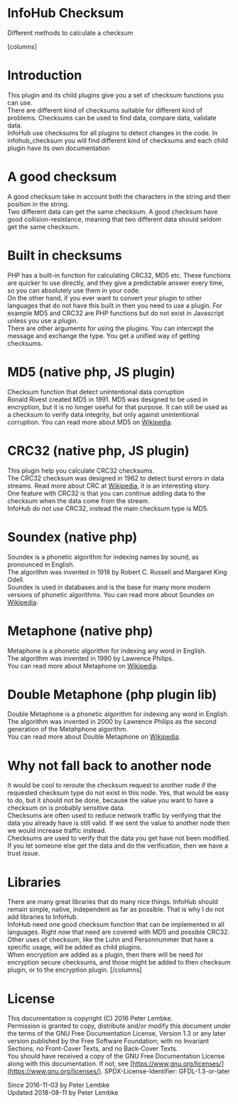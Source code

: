 # InfoHub Checksum

Different methods to calculate a checksum

[columns]

# Introduction

This plugin and its child plugins give you a set of checksum functions you can use.  
There are different kind of checksums suitable for different kind of problems. Checksums can be used to find data,
compare data, validate data.  
InfoHub use checksums for all plugins to detect changes in the code. In infohub_checksum you will find different kind of
checksums and each child plugin have its own documentation

# A good checksum

A good checksum take in account both the characters in the string and their position in the string.  
Two different data can get the same checksum. A good checksum have good collision-resistance, meaning that two different
data should seldom get the same checksum.

# Built in checksums

PHP has a built-in function for calculating CRC32, MD5 etc. These functions are quicker to use directly, and they give a
predictable answer every time, so you can absolutely use them in your code.  
On the other hand, if you ever want to convert your plugin to other languages that do not have this built in then you
need to use a plugin. For example MD5 and CRC32 are PHP functions but do not exist in Javascript unless you use a
plugin.  
There are other arguments for using the plugins. You can intercept the message and exchange the type. You get a unified
way of getting checksums.

# MD5 (native php, JS plugin)

Checksum function that detect unintentional data corruption  
Ronald Rivest created MD5 in 1991. MD5 was designed to be used in encryption, but it is no longer useful for that
purpose. It can still be used as a checksum to verify data integrity, but only against unintentional corruption. You
can read more about MD5 on <a href="https://en.wikipedia.org/wiki/MD5" target="_blank">Wikipedia</a>.

# CRC32 (native php, JS plugin)

This plugin help you calculate CRC32 checksums.  
The CRC32 checksum was designed in 1962 to detect burst errors in data streams. Read more about CRC
at <a href="https://en.wikipedia.org/wiki/Cyclic_redundancy_check" target="_blank">Wikipedia</a>, it is an interesting
story.  
One feature with CRC32 is that you can continue adding data to the checksum when the data come from the stream.  
InfoHub do not use CRC32, instead the main checksum type is MD5.

# Soundex (native php)

Soundex is a phonetic algorithm for indexing names by sound, as pronounced in English.  
The algorithm was invented in 1918 by Robert C. Russell and Margaret King Odell.  
Soundex is used in databases and is the base for many more modern versions of phonetic algorithms. You can read more
about Soundex on <a href="https://en.wikipedia.org/wiki/Soundex" target="_blank">Wikipedia</a>.

# Metaphone (native php)

Metaphone is a phonetic algorithm for indexing any word in English.  
The algorithm was invented in 1990 by Lawrence Philips.  
You can read more about Metaphone on <a href="https://en.wikipedia.org/wiki/Metaphone" target="_blank">Wikipedia</a>.

# Double Metaphone (php plugin lib)

Double Metaphone is a phonetic algorithm for indexing any word in English.  
The algorithm was invented in 2000 by Lawrence Philips as the second generation of the Metahphone algorithm.  
You can read more about Double Metaphone on <a href="https://en.wikipedia.org/wiki/Metaphone" target="_blank">
Wikipedia</a>.

# Why not fall back to another node

It would be cool to reroute the checksum request to another node if the requested checksum type do not exist in this
node. Yes, that would be easy to do, but it should not be done, because the value you want to have a checksum on is
probably sensitive data.  
Checksums are often used to reduce network traffic by verifying that the data you already have is still valid. If we
sent the value to another node then we would increase traffic instead.  
Checksums are used to verify that the data you get have not been modified. If you let someone else get the data and do
the verification, then we have a trust issue.

# Libraries

There are many great libraries that do many nice things. InfoHub should remain simple, native, independent as far as
possible. That is why I do not add libraries to InfoHub.  
InfoHub need one good checksum function that can be implemented in all languages. Right now that need are covered with
MD5 and possible CRC32.  
Other uses of checksum, like the Luhn and Personnummer that have a specific usage, will be added as child plugins.  
When encryption are added as a plugin, then there will be need for encryption secure checksums, and those might be added
to then checksum plugin, or to the encryption plugin.
[/columns]

# License

This documentation is copyright (C) 2016 Peter Lembke.  
Permission is granted to copy, distribute and/or modify this document under the terms of the GNU Free Documentation
License, Version 1.3 or any later version published by the Free Software Foundation; with no Invariant Sections, no
Front-Cover Texts, and no Back-Cover Texts.  
You should have received a copy of the GNU Free Documentation License along with this documentation. If not,
see [https://www.gnu.org/licenses/](https://www.gnu.org/licenses/). SPDX-License-Identifier: GFDL-1.3-or-later

Since 2016-11-03 by Peter Lembke  
Updated 2018-08-11 by Peter Lembke  
